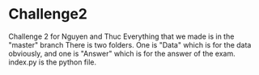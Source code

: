 # Challenge2
Challenge 2 for Nguyen and Thuc
Everything that we made is in the "master" branch
There is two folders. One is "Data" which is for the data obviously, and one is "Answer" which is for the answer of the exam.
index.py is the python file. 
